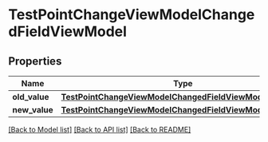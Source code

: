 # TestPointChangeViewModelChangedFieldViewModel


## Properties
Name | Type | Description | Notes
------------ | ------------- | ------------- | -------------
**old_value** | [**TestPointChangeViewModelChangedFieldViewModelOldValue**](TestPointChangeViewModelChangedFieldViewModelOldValue.md) |  | [optional] 
**new_value** | [**TestPointChangeViewModelChangedFieldViewModelOldValue**](TestPointChangeViewModelChangedFieldViewModelOldValue.md) |  | [optional] 

[[Back to Model list]](../README.md#documentation-for-models) [[Back to API list]](../README.md#documentation-for-api-endpoints) [[Back to README]](../README.md)


